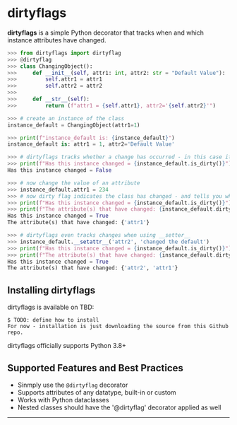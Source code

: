 # dirtyflags

**dirtyflags** is a simple Python decorator that tracks when and which instance attributes have changed.

```python
>>> from dirtyflags import dirtyflag
>>> @dirtyflag
>>> class ChangingObject():
>>>     def __init__(self, attr1: int, attr2: str = "Default Value"):
>>>         self.attr1 = attr1
>>>         self.attr2 = attr2
>>> 
>>>     def __str__(self):
>>>         return (f"attr1 = {self.attr1}, attr2='{self.attr2}'")

>>> # create an instance of the class
instance_default = ChangingObject(attr1=1)

>>> print(f"instance_default is: {instance_default}")
instance_default is: attr1 = 1, attr2='Default Value'

>>> # dirtyflags tracks whether a change has occurred - in this case it has not
>>> print(f"Has this instance changed = {instance_default.is_dirty()}")
Has this instance changed = False

>>> # now change the value of an attribute
>>> instance_default.attr1 = 234
>>> # now dirty flag indicates the class has changed - and tells you what has changed
>>> print(f"Has this instance changed = {instance_default.is_dirty()}")
>>> print(f"The attribute(s) that have changed: {instance_default.dirty_attrs()}")
Has this instance changed = True
The attribute(s) that have changed: {'attr1'}

>>> # dirtyflags even tracks changes when using __setter__
>>> instance_default.__setattr__('attr2', 'changed the default')
>>> print(f"Has this instance changed = {instance_default.is_dirty()}")
>>> print(f"The attribute(s) that have changed: {instance_default.dirty_attrs()}")
Has this instance changed = True
The attribute(s) that have changed: {'attr2', 'attr1'}
```

## Installing dirtyflags

dirtyflags is available on TBD:

```console
$ TODO: define how to install
For now - installation is just downloading the source from this Github repo.
```
dirtyflags officially supports Python 3.8+

## Supported Features and Best Practices
- Sinmply use the `@dirtyflag` decorator
- Supports attributes of any datatype, built-in or custom
- Works with Python dataclasses
- Nested classes should have the '@dirtyflag' decorator applied as well


---
